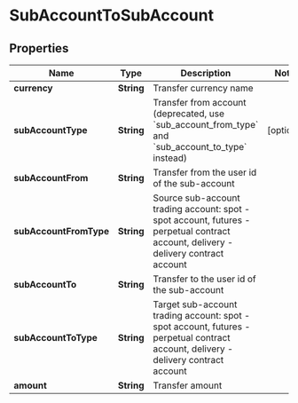 
# SubAccountToSubAccount

## Properties

Name | Type | Description | Notes
------------ | ------------- | ------------- | -------------
**currency** | **String** | Transfer currency name | 
**subAccountType** | **String** | Transfer from account (deprecated, use &#x60;sub_account_from_type&#x60; and &#x60;sub_account_to_type&#x60; instead) |  [optional]
**subAccountFrom** | **String** | Transfer from the user id of the sub-account | 
**subAccountFromType** | **String** | Source sub-account trading account: spot - spot account, futures - perpetual contract account, delivery - delivery contract account | 
**subAccountTo** | **String** | Transfer to the user id of the sub-account | 
**subAccountToType** | **String** | Target sub-account trading account: spot - spot account, futures - perpetual contract account, delivery - delivery contract account | 
**amount** | **String** | Transfer amount | 

